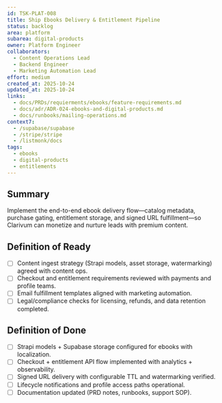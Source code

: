 ```yaml
---
id: TSK-PLAT-008
title: Ship Ebooks Delivery & Entitlement Pipeline
status: backlog
area: platform
subarea: digital-products
owner: Platform Engineer
collaborators:
  - Content Operations Lead
  - Backend Engineer
  - Marketing Automation Lead
effort: medium
created_at: 2025-10-24
updated_at: 2025-10-24
links:
  - docs/PRDs/requierments/ebooks/feature-requirements.md
  - docs/adr/ADR-024-ebooks-and-digital-products.md
  - docs/runbooks/mailing-operations.md
context7:
  - /supabase/supabase
  - /stripe/stripe
  - /listmonk/docs
tags:
  - ebooks
  - digital-products
  - entitlements
---
```


## Summary
Implement the end-to-end ebook delivery flow—catalog metadata, purchase gating, entitlement storage, and signed URL fulfillment—so Clarivum can monetize and nurture leads with premium content.

## Definition of Ready
- [ ] Content ingest strategy (Strapi models, asset storage, watermarking) agreed with content ops.
- [ ] Checkout and entitlement requirements reviewed with payments and profile teams.
- [ ] Email fulfillment templates aligned with marketing automation.
- [ ] Legal/compliance checks for licensing, refunds, and data retention completed.

## Definition of Done
- [ ] Strapi models + Supabase storage configured for ebooks with localization.
- [ ] Checkout + entitlement API flow implemented with analytics + observability.
- [ ] Signed URL delivery with configurable TTL and watermarking verified.
- [ ] Lifecycle notifications and profile access paths operational.
- [ ] Documentation updated (PRD notes, runbooks, support SOP).

